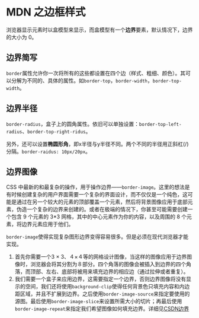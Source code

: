 # MDN 之边框样式

浏览器显示元素时以盒模型来显示，而盒模型有一个**边界**要素，默认情况下，边界的大小为 0。

## 边界简写

`border`属性允许你一次将所有的这些都设置在四个边（样式、粗细、颜色）。其可以分解为不同的、具体的属性。如`border-top`，`border-width`，`border-top-width`。

## 边界半径

`border-radius`，盒子上的圆角属性。依旧可以单独设置：`border-top-left-radius`、`border-top-right-ridus`。

另外，还可以设置**椭圆形角**，即x半径与y半径不同。两个不同的半径用正斜杠(/)分隔。`border-raidus: 10px/20px`。

## 边界图像

CSS 中最新的和最复杂的操作，用于操作边界——`border-image`。这里的想法是有时候创建复杂的用户界面需要一个复杂的界面设计，而不仅仅是一个纯色，这可能是通过在另一个较大的元素的顶部覆盖一个元素，然后将背景图像应用于底部元素，伪造一个复杂的边界来创建的。或者在极端的情况下，你甚至可能需要创建一个包含 9 个元素的 3*3 网格，其中的中心元素作为你的内容，以及周围的 8 个元素，将边界元素应用于他们。

`border-image`使得实现复杂图形边界变得容易很多。但是必须在现代浏览器才能实现。

1. 首先你需要一个3 × 3、４×４等的网格设计图像，当这样的图像应用于边界图像时，浏览器会将其分割为８部分。四个角落的图像会被插入到边界的四个角落，而顶部、左右、底部将被用来填充边界的相应边（通过拉伸或者重复）。
2. 我们需要一个盒子来应用边界，这需要指定一个边界，否则边界图像将没有显示的空间，我们还将使用`background-clip`使得任何背景色只填充内容和内边距区域，并且不扩展到边界。之后使用`border-image-source`来指定要使用的源图。最后使用`border-image-slice`来设置所需大小的切片；再最后使用`border-image-repeat`来指定我们希望图像如何填充边界。详细见[CSDN边界](https://developer.mozilla.org/zh-CN/docs/Learn/CSS/Styling_boxes/Borders)

